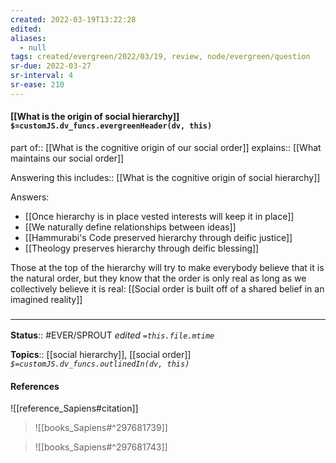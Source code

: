 ```yaml
---
created: 2022-03-19T13:22:28 
edited: 
aliases:
  - null
tags: created/evergreen/2022/03/19, review, node/evergreen/question
sr-due: 2022-03-27
sr-interval: 4
sr-ease: 210
---
```


#### [[What is the origin of social hierarchy]] `$=customJS.dv_funcs.evergreenHeader(dv, this)`

part of:: [[What is the cognitive origin of our social order]]
explains:: [[What maintains our social order]]

Answering this 
includes:: [[What is the cognitive origin of social hierarchy]]

Answers:
- [[Once hierarchy is in place vested interests will keep it in place]]
- [[We naturally define relationships between ideas]]
- [[Hammurabi's Code preserved hierarchy through deific justice]]
- [[Theology preserves hierarchy through deific blessing]]

Those at the top of the hierarchy will try to make everybody believe that it is the natural order,
but they know that the order is only real as long as we collectively believe it is real:
[[Social order is built off of a shared belief in an imagined reality]]

### <hr class="footnote"/>

**Status**:: #EVER/SPROUT
*edited `=this.file.mtime`*

**Topics**:: [[social hierarchy]], [[social order]]
*`$=customJS.dv_funcs.outlinedIn(dv, this)`*

#### References

![[reference_Sapiens#citation]]

> ![[books_Sapiens#^297681739]]

> ![[books_Sapiens#^297681743]]

